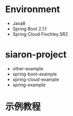 # Environment
- Java8
- Spring Boot  2.1.1
- Spring Cloud Finchley.SR2

# siaron-project
 - other-example   
 - spring-boot-example   
 - spring-cloud-example
 - spring-example

# 示例教程
